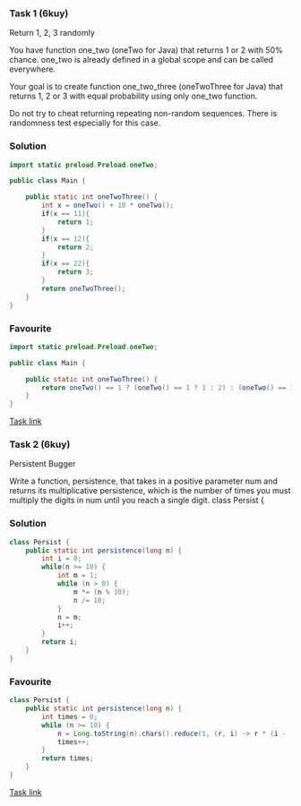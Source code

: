 ### Task 1 (6kuy)
Return 1, 2, 3 randomly

You have function one_two (oneTwo for Java) that returns 1 or 2 with 50% chance. one_two is already defined in a global scope and can be called everywhere.

Your goal is to create function one_two_three (oneTwoThree for Java) that returns 1, 2 or 3 with equal probability using only one_two function.

Do not try to cheat returning repeating non-random sequences. There is randomness test especially for this case.
### Solution
```Java
import static preload.Preload.oneTwo;

public class Main {

    public static int oneTwoThree() {
        int x = oneTwo() + 10 * oneTwo();
        if(x == 11){
            return 1;
        }
        if(x == 12){
            return 2;
        }
        if(x == 22){
            return 3;
        }
        return oneTwoThree();
    }
}  
```
### Favourite
```Java
import static preload.Preload.oneTwo;

public class Main {

    public static int oneTwoThree() {
        return oneTwo() == 1 ? (oneTwo() == 1 ? 1 : 2) : (oneTwo() == 1 ? 3 : oneTwoThree());
    }
} 
```
[Task link](https://www.codewars.com/kata/593e84f16e836ca9a9000054)
### Task 2 (6kuy)
Persistent Bugger

Write a function, persistence, that takes in a positive parameter num and returns its multiplicative persistence, which is the number of times you must multiply the digits in num until you reach a single digit.                                                                                                                                                                                                  class Persist {

### Solution
```Java
class Persist {
    public static int persistence(long n) {
        int i = 0;
        while(n >= 10) {
            int m = 1;
            while (n > 0) {
                m *= (n % 10);
                n /= 10;
            }
            n = m;
            i++;
        }
        return i;
    }
}                  
```
### Favourite
```Java
class Persist {
    public static int persistence(long n) {
        int times = 0;
        while (n >= 10) {
            n = Long.toString(n).chars().reduce(1, (r, i) -> r * (i - '0'));
            times++;
        }
        return times;
    }
}            
```
[Task link](https://www.codewars.com/kata/55bf01e5a717a0d57e0000ec)
